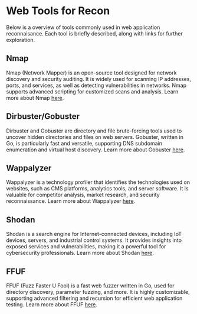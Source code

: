 # Web Tools for Recon

Below is a overview of tools commonly used in web application reconnaisance. Each tool is briefly described, along with links for further exploration.

## Nmap
Nmap (Network Mapper) is an open-source tool designed for network discovery and security auditing. It is widely used for scanning IP addresses, ports, and services, as well as detecting vulnerabilities in networks. Nmap supports advanced scripting for customized scans and analysis. Learn more about Nmap [here](./Tools%20&%20Commands/Nmap/nmap%20cheatsheet.md).

## Dirbuster/Gobuster
Dirbuster and Gobuster are directory and file brute-forcing tools used to uncover hidden directories and files on web servers. Gobuster, written in Go, is particularly fast and versatile, supporting DNS subdomain enumeration and virtual host discovery. Learn more about Gobuster [here](./Tools%20&%20Commands/Gobuster/gobuster.md).

## Wappalyzer
Wappalyzer is a technology profiler that identifies the technologies used on websites, such as CMS platforms, analytics tools, and server software. It is valuable for competitor analysis, market research, and security reconnaissance. Learn more about Wappalyzer [here](https://www.wappalyzer.com/).

## Shodan
Shodan is a search engine for Internet-connected devices, including IoT devices, servers, and industrial control systems. It provides insights into exposed services and vulnerabilities, making it a powerful tool for cybersecurity professionals. Learn more about Shodan [here](https://www.shodan.io/).

## FFUF
FFUF (Fuzz Faster U Fool) is a fast web fuzzer written in Go, used for directory discovery, parameter fuzzing, and more. It is highly customizable, supporting advanced filtering and recursion for efficient web application testing. Learn more about FFUF [here](./Tools%20&%20Commands/FFUF/ffuf.md).
